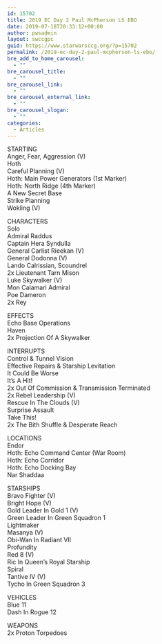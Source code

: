 ```yaml
---
id: 15702
title: 2019 EC Day 2 Paul McPherson LS EBO
date: 2019-07-18T20:33:12+00:00
author: pwsadmin
layout: swccgpc
guid: https://www.starwarsccg.org/?p=15702
permalink: /2019-ec-day-2-paul-mcpherson-ls-ebo/
bre_add_to_home_carousel:
  - ""
bre_carousel_title:
  - ""
bre_carousel_link:
  - ""
bre_carousel_external_link:
  - ""
bre_carousel_slogan:
  - ""
categories:
  - Articles
---
```

STARTING  
Anger, Fear, Aggression (V)  
Hoth  
Careful Planning (V)  
Hoth: Main Power Generators (1st Marker)  
Hoth: North Ridge (4th Marker)  
A New Secret Base  
Strike Planning  
Wokling (V)

CHARACTERS  
Solo  
Admiral Raddus  
Captain Hera Syndulla  
General Carlist Rieekan (V)  
General Dodonna (V)  
Lando Calrissian, Scoundrel  
2x Lieutenant Tarn Mison  
Luke Skywalker (V)  
Mon Calamari Admiral  
Poe Dameron  
2x Rey

EFFECTS  
Echo Base Operations  
Haven  
2x Projection Of A Skywalker

INTERRUPTS  
Control & Tunnel Vision  
Effective Repairs & Starship Levitation  
It Could Be Worse  
It&#8217;s A Hit!  
2x Out Of Commission & Transmission Terminated  
2x Rebel Leadership (V)  
Rescue In The Clouds (V)  
Surprise Assault  
Take This!  
2x The Bith Shuffle & Desperate Reach

LOCATIONS  
Endor  
Hoth: Echo Command Center (War Room)  
Hoth: Echo Corridor  
Hoth: Echo Docking Bay  
Nar Shaddaa

STARSHIPS  
Bravo Fighter (V)  
Bright Hope (V)  
Gold Leader In Gold 1 (V)  
Green Leader In Green Squadron 1  
Lightmaker  
Masanya (V)  
Obi-Wan In Radiant VII  
Profundity  
Red 8 (V)  
Ric In Queen&#8217;s Royal Starship  
Spiral  
Tantive IV (V)  
Tycho In Green Squadron 3

VEHICLES  
Blue 11  
Dash In Rogue 12

WEAPONS  
2x Proton Torpedoes